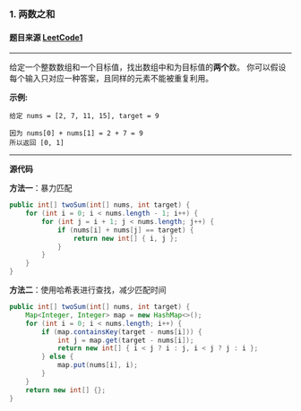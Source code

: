 ### 1. 两数之和

#### 题目来源 [LeetCode1](https://leetcode-cn.com/problems/two-sum/description/)

---

给定一个整数数组和一个目标值，找出数组中和为目标值的**两个**数。
你可以假设每个输入只对应一种答案，且同样的元素不能被重复利用。

**示例:**
```text
给定 nums = [2, 7, 11, 15], target = 9

因为 nums[0] + nums[1] = 2 + 7 = 9
所以返回 [0, 1]
```
---

**源代码**

**方法一**：暴力匹配

```java
public int[] twoSum(int[] nums, int target) {
	for (int i = 0; i < nums.length - 1; i++) {
    	for (int j = i + 1; j < nums.length; j++) {
        	if (nums[i] + nums[j] == target) {
            	return new int[] { i, j };
            }
		}
	}
}
```

**方法二**：使用哈希表进行查找，减少匹配时间

```java
public int[] twoSum(int[] nums, int target) {
	Map<Integer, Integer> map = new HashMap<>();
	for (int i = 0; i < nums.length; i++) {
		if (map.containsKey(target - nums[i])) {
        	int j = map.get(target - nums[i]);
			return new int[] { i < j ? i : j, i < j ? j : i };
		} else {
			map.put(nums[i], i);
        }
	}
	return new int[] {};
}
```

